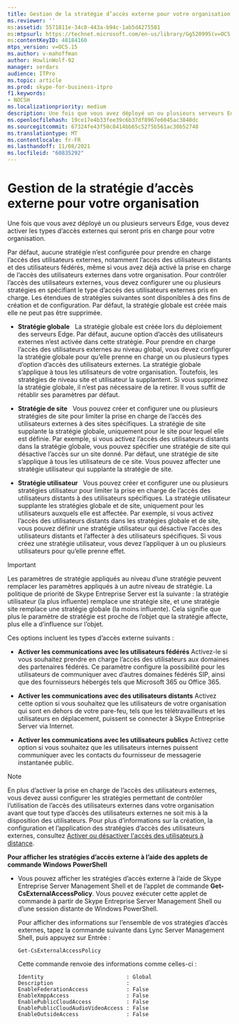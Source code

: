 ```yaml
---
title: Gestion de la stratégie d’accès externe pour votre organisation
ms.reviewer: ''
ms:assetid: 5571811e-34c8-443a-b94c-1ab5d4275581
ms:mtpsurl: https://technet.microsoft.com/en-us/library/Gg520995(v=OCS.15)
ms:contentKeyID: 48184160
mtps_version: v=OCS.15
ms.author: v-mahoffman
author: HowlinWolf-92
manager: serdars
audience: ITPro
ms.topic: article
ms.prod: skype-for-business-itpro
f1.keywords:
- NOCSH
ms.localizationpriority: medium
description: Une fois que vous avez déployé un ou plusieurs serveurs Edge, vous devez activer les types d’accès externes qui seront pris en charge pour votre organisation.
ms.openlocfilehash: 19ce17e4b33fee39c6b37df8967e6045ac3840dc
ms.sourcegitcommit: 67324fe43f50c8414bb65c52f5b561ac30b52748
ms.translationtype: MT
ms.contentlocale: fr-FR
ms.lasthandoff: 11/08/2021
ms.locfileid: "60835292"
---
```

# <a name="manage-external-access-policy-for-your-organization"></a>Gestion de la stratégie d’accès externe pour votre organisation

Une fois que vous avez déployé un ou plusieurs serveurs Edge, vous devez activer les types d’accès externes qui seront pris en charge pour votre organisation.

Par défaut, aucune stratégie n’est configurée pour prendre en charge l’accès des utilisateurs externes, notamment l’accès des utilisateurs distants et des utilisateurs fédérés, même si vous avez déjà activé la prise en charge de l’accès des utilisateurs externes dans votre organisation. Pour contrôler l’accès des utilisateurs externes, vous devez configurer une ou plusieurs stratégies en spécifiant le type d’accès des utilisateurs externes pris en charge. Les étendues de stratégies suivantes sont disponibles à des fins de création et de configuration. Par défaut, la stratégie globale est créée mais elle ne peut pas être supprimée.

  - **Stratégie globale**   La stratégie globale est créée lors du déploiement des serveurs Edge. Par défaut, aucune option d’accès des utilisateurs externes n’est activée dans cette stratégie. Pour prendre en charge l’accès des utilisateurs externes au niveau global, vous devez configurer la stratégie globale pour qu’elle prenne en charge un ou plusieurs types d’option d’accès des utilisateurs externes. La stratégie globale s’applique à tous les utilisateurs de votre organisation. Toutefois, les stratégies de niveau site et utilisateur la supplantent. Si vous supprimez la stratégie globale, il n’est pas nécessaire de la retirer. Il vous suffit de rétablir ses paramètres par défaut.

  - **Stratégie de site**   Vous pouvez créer et configurer une ou plusieurs stratégies de site pour limiter la prise en charge de l’accès des utilisateurs externes à des sites spécifiques. La stratégie de site supplante la stratégie globale, uniquement pour le site pour lequel elle est définie. Par exemple, si vous activez l’accès des utilisateurs distants dans la stratégie globale, vous pouvez spécifier une stratégie de site qui désactive l’accès sur un site donné. Par défaut, une stratégie de site s’applique à tous les utilisateurs de ce site. Vous pouvez affecter une stratégie utilisateur qui supplante la stratégie de site.

  - **Stratégie utilisateur**   Vous pouvez créer et configurer une ou plusieurs stratégies utilisateur pour limiter la prise en charge de l’accès des utilisateurs distants à des utilisateurs spécifiques. La stratégie utilisateur supplante les stratégies globale et de site, uniquement pour les utilisateurs auxquels elle est affectée. Par exemple, si vous activez l’accès des utilisateurs distants dans les stratégies globale et de site, vous pouvez définir une stratégie utilisateur qui désactive l’accès des utilisateurs distants et l’affecter à des utilisateurs spécifiques. Si vous créez une stratégie utilisateur, vous devez l’appliquer à un ou plusieurs utilisateurs pour qu’elle prenne effet.


> [!IMPORTANT]  
> Les paramètres de stratégie appliqués au niveau d’une stratégie peuvent remplacer les paramètres appliqués à un autre niveau de stratégie. La politique de priorité de Skype Entreprise Server est la suivante : la stratégie utilisateur (la plus influente) remplace une stratégie site, et une stratégie site remplace une stratégie globale (la moins influente). Cela signifie que plus le paramètre de stratégie est proche de l’objet que la stratégie affecte, plus elle a d’influence sur l’objet.


Ces options incluent les types d’accès externe suivants :

  - **Activer les communications avec les utilisateurs fédérés**   Activez-le si vous souhaitez prendre en charge l’accès des utilisateurs aux domaines des partenaires fédérés. Ce paramètre configure la possibilité pour les utilisateurs de communiquer avec d’autres domaines fédérés SIP, ainsi que des fournisseurs hébergés tels que Microsoft 365 ou Office 365. 


  - **Activer les communications avec des utilisateurs distants**   Activez cette option si vous souhaitez que les utilisateurs de votre organisation qui sont en dehors de votre pare-feu, tels que les télétravailleurs et les utilisateurs en déplacement, puissent se connecter à Skype Entreprise Server via Internet.

  - **Activer les communications avec les utilisateurs publics**   Activez cette option si vous souhaitez que les utilisateurs internes puissent communiquer avec les contacts du fournisseur de messagerie instantanée public.
   

> [!NOTE]  
> En plus d’activer la prise en charge de l’accès des utilisateurs externes, vous devez aussi configurer les stratégies permettant de contrôler l’utilisation de l’accès des utilisateurs externes dans votre organisation avant que tout type d’accès des utilisateurs externes ne soit mis à la disposition des utilisateurs. Pour plus d’informations sur la création, la configuration et l’application des stratégies d’accès des utilisateurs externes, consultez [Activer ou désactiver l'accès des utilisateurs à distance](../access-edge/enable-or-disable-remote-user-access.md).



**Pour afficher les stratégies d’accès externe à l’aide des applets de commande Windows PowerShell**

  - Vous pouvez afficher les stratégies d’accès externe à l’aide de Skype Entreprise Server Management Shell et de l’applet de commande **Get-CsExternalAccessPolicy**. Vous pouvez exécuter cette applet de commande à partir de Skype Entreprise Server Management Shell ou d’une session distante de Windows PowerShell. 
    
    Pour afficher des informations sur l’ensemble de vos stratégies d’accès externes, tapez la commande suivante dans Lync Server Management Shell, puis appuyez sur Entrée :
    
    `Get-CsExternalAccessPolicy`
    
    Cette commande renvoie des informations comme celles-ci :
    
    ```console
    Identity                          : Global
    Description                       :
    EnableFederationAccess            : False
    EnableXmppAccess                  : False
    EnablePublicCloudAccess           : False
    EnablePublicCloudAudioVideoAccess : False
    EnableOutsideAccess               : False
    ```
